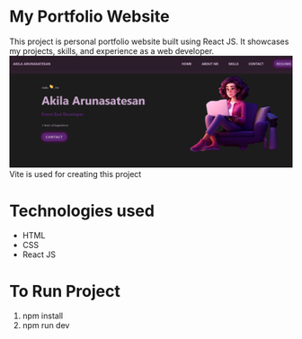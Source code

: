 # My Portfolio Website
This project is personal portfolio website built using React JS. It showcases my projects, skills, and experience as a web developer. 
<img src="./vite-project/src/assets/MyPortfolio.png"/>
Vite is used for creating this project
# Technologies used
* HTML
* CSS
* React JS
# To Run Project
1. npm install
2. npm run dev
  
